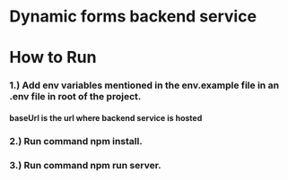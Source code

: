 # Dynamic forms backend service

# How to Run

### 1.) Add env variables mentioned in the env.example file in an .env file in root of the project.
#### baseUrl is the url where backend service is hosted 

### 2.) Run command npm install.

### 3.) Run command npm run server.
